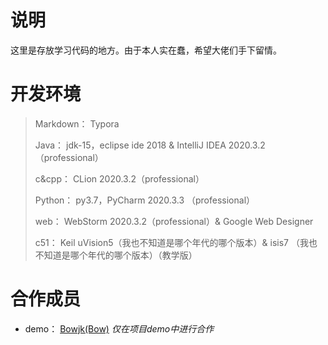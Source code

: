 # 说明

这里是存放学习代码的地方。由于本人实在蠢，希望大佬们手下留情。

# 开发环境

> Markdown： Typora
>
> Java： jdk-15，eclipse ide 2018 & IntelliJ IDEA 2020.3.2（professional）
>
> c&cpp： CLion 2020.3.2（professional）
>
> Python： py3.7，PyCharm 2020.3.3 （professional）
>
> web： WebStorm 2020.3.2（professional）& Google Web Designer 
>
> c51： Keil uVision5（我也不知道是哪个年代的哪个版本）& isis7 （我也不知道是哪个年代的哪个版本）（教学版）

# 合作成员

- demo： [Bowjk(Bow)](https://github.com/Bowjk) *仅在项目demo中进行合作*

  